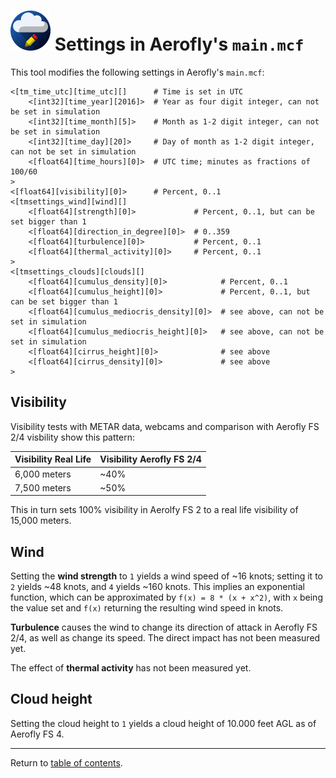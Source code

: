 # ![](./favicon-64x64.png) Settings in Aerofly's `main.mcf`

This tool modifies the following settings in Aerofly's `main.mcf`:

```
<[tm_time_utc][time_utc][]      # Time is set in UTC
    <[int32][time_year][2016]>  # Year as four digit integer, can not be set in simulation
    <[int32][time_month][5]>    # Month as 1-2 digit integer, can not be set in simulation
    <[int32][time_day][20]>     # Day of month as 1-2 digit integer, can not be set in simulation
    <[float64][time_hours][0]>  # UTC time; minutes as fractions of 100/60
>
<[float64][visibility][0]>      # Percent, 0..1
<[tmsettings_wind][wind][]
    <[float64][strength][0]>             # Percent, 0..1, but can be set bigger than 1
    <[float64][direction_in_degree][0]>  # 0..359
    <[float64][turbulence][0]>           # Percent, 0..1
    <[float64][thermal_activity][0]>     # Percent, 0..1
>
<[tmsettings_clouds][clouds][]
    <[float64][cumulus_density][0]>            # Percent, 0..1
    <[float64][cumulus_height][0]>             # Percent, 0..1, but can be set bigger than 1
    <[float64][cumulus_mediocris_density][0]>  # see above, can not be set in simulation
    <[float64][cumulus_mediocris_height][0]>   # see above, can not be set in simulation
    <[float64][cirrus_height][0]>              # see above
    <[float64][cirrus_density][0]>             # see above
>
```

## Visibility

Visibility tests with METAR data, webcams and comparison with Aerofly FS 2/4 visbility show this pattern:

| Visibility Real Life | Visibility Aerofly FS 2/4 |
| -------------------- | ------------------------- |
| 6,000 meters         | ~40%                      |
| 7,500 meters         | ~50%                      |

This in turn sets 100% visibility in Aerolfy FS 2 to a real life visibility of 15,000 meters.

## Wind

Setting the **wind strength** to `1` yields a wind speed of ~16 knots; setting it to `2` yields ~48 knots, and `4` yields ~160 knots. This implies an exponential function, which can be approximated by `f(x) = 8 * (x + x^2)`, with `x` being the value set and `f(x)` returning the resulting wind speed in knots.

**Turbulence** causes the wind to change its direction of attack in Aerofly FS 2/4, as well as change its speed. The direct impact has not been measured yet.

The effect of **thermal activity** has not been measured yet.

## Cloud height

Setting the cloud height to `1` yields a cloud height of 10.000 feet AGL as of Aerofly FS 4.

---

Return to [table of contents](README.md).
